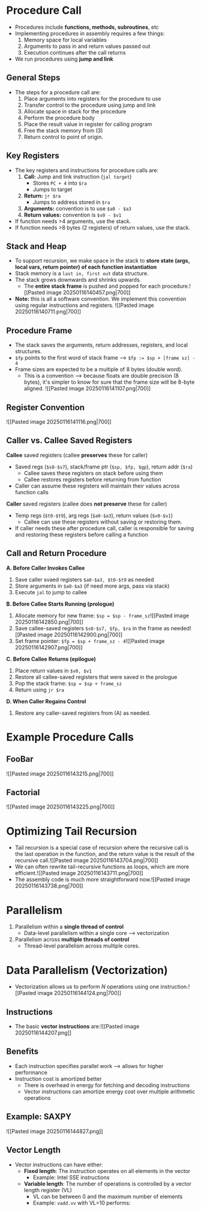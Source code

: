 
# Procedure Call
* Procedures include **functions, methods, subroutines**, etc
* Implementing procedures in assembly requires a few things:
	1. Memory space for local variables
	2. Arguments to pass in and return values passed out
	3. Execution continues after the call returns
* We run procedures using **jump and link**
## General Steps
* The steps for a procedure call are:
	1. Place arguments into registers for the procedure to use
	2. Transfer control to the procedure using jump and link
	3. Allocate space in stack for the procedure
	4. Perform the procedure body
	5. Place the result value in register for calling program
	6. Free the stack memory from (3)
	7. Return control to point of origin.
## Key Registers
* The key registers and instructions for procedure calls are:
	1. **Call:** Jump and link instruction (`jal target`)
		* Stores `PC + 4` into `$ra`
		* Jumps to target
	1. **Return:** `jr $ra`
		* Jumps to address stored in `$ra`
	1. **Arguments:** convention is to use `$a0 - $a3`
	2. **Return values:** convention is `$v0 - $v1`
* If function needs >4 arguments, use the stack.
* If function needs >8 bytes (2 registers) of return values, use the stack.
## Stack and Heap
* To support recursion, we make space in the stack to **store state (args, local vars, return pointer) of each function instantiation**
* Stack memory is a `last in, first out` data structure.
* The stack grows downwards and shrinks upwards.
	* The **entire stack frame** is pushed and popped for each procedure.![[Pasted image 20250116140457.png|700]]
* **Note:** this is all a software convention. We implement this convention using regular instructions and registers.
![[Pasted image 20250116140711.png|700]]

## Procedure Frame
* The stack saves the arguments, return addresses, registers, and local structures.
* `$fp` points to the first word of stack frame ⟶ `$fp := $sp + [frame sz] - 4`
* Frame sizes are expected to be a multiple of 8 bytes (double word).
	* This is a convention ⟶ because floats are double precision (8 bytes), it's simpler to know for sure that the frame size will be 8-byte aligned.
![[Pasted image 20250116141107.png|700]]
## Register Convention
![[Pasted image 20250116141116.png|700]]
## Caller vs. Callee Saved Registers
**Callee** saved registers (callee **preserves** these for caller)
* Saved regs (`$s0-$s7`), stack/frame ptr (`$sp, $fp, $gp`), return addr (`$ra`)
	* Callee saves these registers on stack before using them
	* Callee restores registers before returning from function
* Caller can assume these registers will maintain their values across function calls

**Caller** saved registers (callee does **not preserve** these for caller)
* Temp regs (`$t0-$t9`), arg regs (`$a0-$a3`), return values (`$v0-$v1`)
	* Callee can use these registers without saving or restoring them.
* If caller needs these after procedure call, caller is responsible for saving and restoring these registers before calling a function

## Call and Return Procedure
**A. Before Caller Invokes Callee**
1. Save caller svaed registers `$a0-$a3, $t0-$t9` as needed
2. Store arguments in `$a0-$a3` (if need more args, pass via stack)
3. Execute `jal` to jump to callee

**B. Before Callee Starts Running (prologue)**
1. Allocate memory for new frame: `$sp = $sp - frame_sz`![[Pasted image 20250116142850.png|700]]
1. Save callee-saved registers `$s0-$s7, $fp, $ra` in the frame as needed![[Pasted image 20250116142900.png|700]]
2. Set frame pointer: `$fp = $sp + frame_sz - 4`![[Pasted image 20250116142907.png|700]]

**C. Before Callee Returns (epilogue)**
1. Place return values in `$v0, $v1`
2. Restore all callee-saved registers that were saved in the prologue
3. Pop the stack frame: `$sp = $sp + frame_sz`
4. Return using `jr $ra`

**D. When Caller Regains Control**
1. Restore any caller-saved registers from (A) as needed.

# Example Procedure Calls
## FooBar
![[Pasted image 20250116143215.png|700]]
## Factorial
![[Pasted image 20250116143225.png|700]]
# Optimizing Tail Recursion
* Tail recursion is a special case of recursion where the recursive call is the last operation in the function, and the return value is the result of the recursive call.![[Pasted image 20250116143704.png|700]]
* We can often rewrite tail-recursive functions as loops, which are more efficient.![[Pasted image 20250116143711.png|700]]
* The assembly code is much more straightforward now.![[Pasted image 20250116143738.png|700]]

# Parallelism
1. Parallelism within a **single thread of control**
	* Data-level parallelism within a single core ⟶ vectorization
2. Parallelism across **multiple threads of control**
	* Thread-level parallelism across multiple cores.

# Data Parallelism (Vectorization)
* Vectorization allows us to perform $N$ operations using one instruction.![[Pasted image 20250116144124.png|700]]

## Instructions
* The basic **vector instructions** are:![[Pasted image 20250116144207.png]]

## Benefits
* Each instruction specifies parallel work ⟶ allows for higher performance
* Instruction cost is amortized better
	* There is overhead in energy for fetching and decoding instructions
	* Vector instructions can amortize energy cost over multiple arithmetic operations

## Example: SAXPY
![[Pasted image 20250116144827.png]]

## Vector Length
* Vector instructions can have either:
	* **Fixed length**: The instruction operates on all elements in the vector
		* Example: Intel SSE instructions
	* **Variable length**: The number of operations is controlled by a vector length register (VL)
		* VL can be between 0 and the maximum number of elements
		* Example: `vadd.vv` with VL=10 performs:
